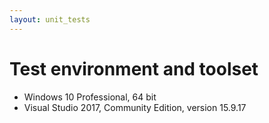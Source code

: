 ```yaml
---
layout: unit_tests
---
```


# Test environment and toolset 

* Windows 10 Professional, 64 bit
* Visual Studio 2017, Community Edition, version 15.9.17
